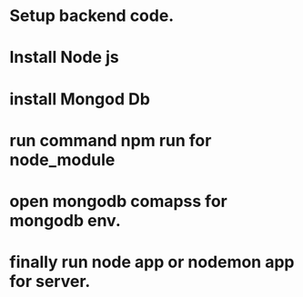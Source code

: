 # Setup backend code.

# Install Node js 
# install Mongod Db

# run command npm run for node_module

# open mongodb comapss for mongodb env.

# finally run node app or nodemon app for server.
